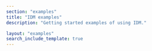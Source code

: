 ```yaml
---
section: "examples"
title: "IDM examples"
description: "Getting started examples of using IDM."

layout: "examples"
search_include_template: true
---
```



